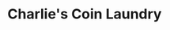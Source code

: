---
title: "Charlie's Coin Laundry"
url: /sterling-heights/charlies-coin-laundry/
shop: Wäscherei
---